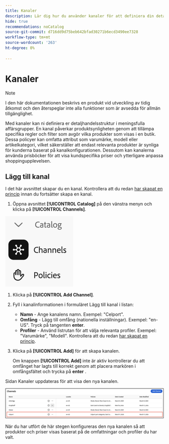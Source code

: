 ```yaml
---
title: Kanaler
description: Lär dig hur du använder kanaler för att definiera din detaljhandelsstruktur i meningsfulla affärsgrupper.
hide: true
recommendations: noCatalog
source-git-commit: d716dd9d75beb642bfad30271b6ecd3490ee7328
workflow-type: tm+mt
source-wordcount: '263'
ht-degree: 0%

---
```


# Kanaler

>[!NOTE]
>
>I den här dokumentationen beskrivs en produkt vid utveckling av tidig åtkomst och den återspeglar inte alla funktioner som är avsedda för allmän tillgänglighet.

Med kanaler kan ni definiera er detaljhandelsstruktur i meningsfulla affärsgrupper. En kanal påverkar produktsynligheten genom att tillämpa specifika regler och filter som avgör vilka produkter som visas i en butik. Dessa policyer kan omfatta attribut som varumärke, modell eller artikelkategori, vilket säkerställer att endast relevanta produkter är synliga för kunderna baserat på kanalkonfigurationen. Dessutom kan kanalerna använda prisböcker för att visa kundspecifika priser och ytterligare anpassa shoppingupplevelsen.

## Lägg till kanal

I det här avsnittet skapar du en kanal. Kontrollera att du redan [har skapat en princip](./policies.md) innan du fortsätter skapa en kanal.

1. Öppna avsnittet **[!UICONTROL Catalog]** på den vänstra menyn och klicka på **[!UICONTROL Channels]**.

![Kanaler](../assets/channels.png)

1. Klicka på **[!UICONTROL Add Channel]**. &#x200B;

1. Fyll i kanalinformationen i formuläret Lägg till kanal i listan:

   * **Namn** - Ange kanalens namn. Exempel: &quot;Celport&quot;. &#x200B;
   * **Omfång** - Lägg till omfång (nationella inställningar). Exempel: &quot;en-US&quot;. Tryck på tangenten **enter**.
   * **Profiler** - Använd listrutan för att välja relevanta profiler. Exempel: &quot;Varumärke&quot;, &quot;Modell&quot;. &#x200B;Kontrollera att du redan [har skapat en princip](./policies.md).

1. Klicka på **[!UICONTROL Add]** för att skapa kanalen. &#x200B;

   Om knappen **[!UICONTROL Add]** inte är aktiv kontrollerar du att omfånget har lagts till korrekt genom att placera markören i omfångsfältet och trycka på **enter** &#x200B;.

Sidan Kanaler uppdateras för att visa den nya kanalen. &#x200B;

![Uppdaterad sida för kanaler](../assets/updated-channels-list.png)

När du har utfört de här stegen konfigureras den nya kanalen så att produkter och priser visas baserat på de omfattningar och profiler du har valt.
